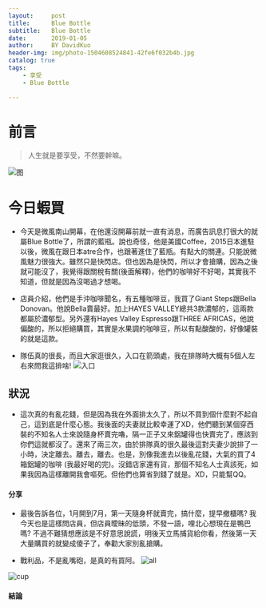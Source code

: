 ```yaml
---
layout:     post
title:      Blue Bottle
subtitle:   Blue Bottle
date:       2019-01-05
author:     BY DavidKuo
header-img: img/photo-1504608524841-42fe6f032b4b.jpg
catalog: true
tags:
    - 享受
    - Blue Bottle

---
```

# 前言

>人生就是要享受，不然要幹嘛。


![图](https://images.unsplash.com/photo-1507238791986-e3d53566a5b3?ixlib=rb-1.2.1&ixid=eyJhcHBfaWQiOjEyMDd9&auto=format&fit=crop&w=500&q=80)
# 今日蝦買

- 今天是微風南山開幕，在他還沒開幕前就一直有消息，而廣告訊息打很大的就屬Blue Bottle了，所謂的藍瓶。說也奇怪，他是美國Coffee，2015日本進駐以後，微風在跟日本atre合作，也跟著進住了藍瓶。有點大的關連。只能說微風魅力很強大。雖然只是快閃店。但也因為是快閃，所以才會搶購，因為之後就可能沒了，我覺得跟關稅有關(後面解釋)，他們的咖啡好不好喝，其實我不知道，但就是因為沒喝過才想喝。
- 店員介紹，他們是手沖咖啡聞名，有五種咖啡豆，我買了Giant Steps跟Bella Donovan。他說Bella賣最好。加上HAYES VALLEY總共3款濃郁的，這兩款都屬於濃郁型。另外還有Hayes Valley Espresso跟THREE AFRICAS，他說偏酸的，所以拒絕購買，其實是水果調的咖啡豆，所以有點酸酸的，好像罐裝的就是這款。

- 隊伍真的很長，而且大家逛很久，入口在箭頭處，我在排隊時大概有5個人左右來問我這排啥!
![入口](https://i.imgur.com/cxmkrAU.jpg)
## 狀況

- 這次真的有亂花錢，但是因為我在外面排太久了，所以不買到個什麼對不起自己，這到底是什麼心態。我後面的夫妻就比較幸運了XD，他們聽到某個穿西裝的不知名人士來說隨身杯賣完嚕，隔一正子又來鋁罐得也快賣完了，應該到你們這就都沒了。還來了兩三次，由於排隊真的很久最後這對夫妻少說排了一小時，決定離去。離去，離去。也是，別像我進去以後亂花錢，大氣的買了4箱鋁罐的咖啡 (我最好喝的完)。沒錯店家還有貨，那個不知名人士真該死，如果我因為這樣離開我會嘔死。但他們也算省到錢了就是。XD，只能幫QQ。

#### 分享

- 最後告訴各位，1月開到7月，第一天隨身杯就賣完，搞什麼，提早撤櫃嗎? 我今天也是這樣問店員，但店員曖昧的低頭，不發一語，哩北心想現在是鴨巴嗎? 不過不難猜想應該是不好意思說謊，明後天立馬捕貨給你看，然後第一天大量購買的就變成傻子了，奉勸大家別亂搶購。

- 戰利品，不是亂嘴砲，是真的有買阿。 
![all](https://davidkuo1986.github.io/img/2019-01-10/P_20190110_174911.jpg)
<!-- ![all](../img/2019-01-10/P_20190110_190327.jpg) 失敗-->
![cup](https://davidkuo1986.github.io/img/2019-01-10/P_20190110_190327.jpg)

#### 結論


```

```	
		

